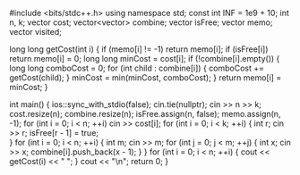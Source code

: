 #include <bits/stdc++.h>
using namespace std;
const int INF = 1e9 + 10;
int n, k;
vector<long long> cost;
vector<vector<int>> combine;
vector<bool> isFree;
vector<long long> memo;
vector<bool> visited;

long long getCost(int i) {
    if (memo[i] != -1) return memo[i];
    if (isFree[i]) return memo[i] = 0;
    long long minCost = cost[i];
    if (!combine[i].empty()) {
        long long comboCost = 0;
        for (int child : combine[i]) {
            comboCost += getCost(child);
        }
        minCost = min(minCost, comboCost);
    }
    return memo[i] = minCost;
}

int main() {
    ios::sync_with_stdio(false);
    cin.tie(nullptr);
    cin >> n >> k;
    cost.resize(n);
    combine.resize(n);
    isFree.assign(n, false);
    memo.assign(n, -1);
    for (int i = 0; i < n; ++i) cin >> cost[i];
    for (int i = 0; i < k; ++i) {
        int r; cin >> r;
        isFree[r - 1] = true;  
    }
    for (int i = 0; i < n; ++i) {
        int m; cin >> m;
        for (int j = 0; j < m; ++j) {
            int x; cin >> x;
            combine[i].push_back(x - 1);
        }
    }
    for (int i = 0; i < n; ++i) {
        cout << getCost(i) << " ";
    }
    cout << "\n";
    return 0;
}

